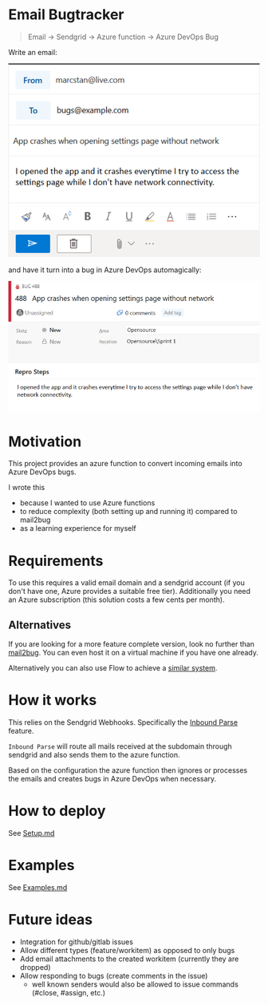 # Email Bugtracker

> Email -> Sendgrid -> Azure function -> Azure DevOps Bug

Write an email:

![email](images/email.png)

and have it turn into a bug in Azure DevOps automagically:

![bug](images/bug.png)

# Motivation

This project provides an azure function to convert incoming emails into Azure DevOps bugs.

I wrote this

* because I wanted to use Azure functions
* to reduce complexity (both setting up and running it) compared to mail2bug
* as a learning experience for myself

# Requirements

To use this requires a valid email domain and a sendgrid account (if you don't have one, Azure provides a suitable free tier). Additionally you need an Azure subscription (this solution costs a few cents per month).

## Alternatives

If you are looking for a more feature complete version, look no further than [mail2bug](https://github.com/microsoft/mail2bug). You can even host it on a virtual machine if you have one already.

Alternatively you can also use Flow to achieve a [similar system](https://techcommunity.microsoft.com/t5/PowerApps-Flow/How-to-Manage-VSTS-Bugs-using-Flow-and-SharePoint-Part-1/td-p/89470).

# How it works

This relies on the Sendgrid Webhooks. Specifically the [Inbound Parse](https://sendgrid.com/docs/for-developers/parsing-email/inbound-email/) feature.

`Inbound Parse` will route all mails received at the subdomain through sendgrid and also sends them to the azure function.

Based on the configuration the azure function then ignores or processes the emails and creates bugs in Azure DevOps when necessary.

# How to deploy

See [Setup.md](Setup.md)

# Examples

See [Examples.md](Examples.md)

# Future ideas

* Integration for github/gitlab issues
* Allow different types (feature/workitem) as opposed to only bugs
* Add email attachments to the created workitem (currently they are dropped)
* Allow responding to bugs (create comments in the issue)
    * well known senders would also be allowed to issue commands (#close, #assign, etc.)